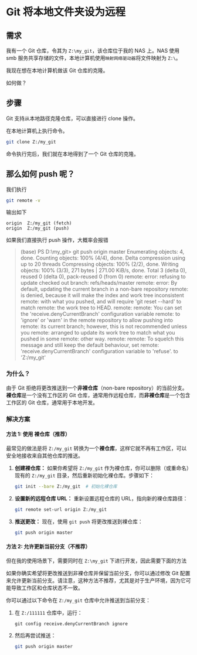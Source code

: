 # Git 将本地文件夹设为远程

## 需求

我有一个 Git 仓库，令其为 `Z:\my_git`，该仓库位于我的 NAS 上。NAS 使用 smb 服务共享存储的文件，本地计算机使用`映射网络驱动器`将文件映射为 `Z:\`。

我现在想在本地计算机做该 Git 仓库的克隆。

如何做？

## 步骤

Git 支持从本地路径克隆仓库，可以直接进行 clone 操作。

在本地计算机上执行命令。

```bash
git clone Z:/my_git
```

命令执行完后，我们就在本地得到了一个 Git 仓库的克隆。

## 那么如何 push 呢？

我们执行

```bash
git remote -v
```

输出如下

```
origin  Z:/my_git (fetch)
origin  Z:/my_git (push)
```

如果我们直接执行 push 操作，大概率会报错

> (base) PS D:\my_git> git push origin master 
> Enumerating objects: 4, done. 
> Counting objects: 100% (4/4), done. 
> Delta compression using up to 20 threads Compressing objects: 100% (2/2), done. 
> Writing objects: 100% (3/3), 271 bytes | 271.00 KiB/s, done.
> Total 3 (delta 0), reused 0 (delta 0), pack-reused 0 (from 0) 
> remote: error: refusing to update checked out branch: refs/heads/master
> remote: error: By default, updating the current branch in a non-bare repository
> remote: is denied, because it will make the index and work tree inconsistent
> remote: with what you pushed, and will require 'git reset --hard' to match
> remote: the work tree to HEAD.
> remote:
> remote: You can set the 'receive.denyCurrentBranch' configuration variable
> remote: to 'ignore' or 'warn' in the remote repository to allow pushing into
> remote: its current branch; however, this is not recommended unless you
> remote: arranged to update its work tree to match what you pushed in some
> remote: other way.
> remote:
> remote: To squelch this message and still keep the default behaviour, set
> remote: 'receive.denyCurrentBranch' configuration variable to 'refuse'.
> to 'Z:/my_git'

### 为什么？

由于 Git 拒绝将更改推送到一个**非裸仓库**（non-bare repository）的当前分支。**裸仓库**是一个没有工作区的 Git 仓库，通常用作远程仓库，而**非裸仓库**是一个包含工作区的 Git 仓库，通常用于本地开发。

### 解决方案

#### 方法 1: 使用 **裸仓库**（推荐）

最常见的做法是将 `Z:/my_git` 转换为一个**裸仓库**，这样它就不再有工作区，可以安全地接收来自其他仓库的推送。

1. **创建裸仓库：** 如果你希望将 `Z:/my_git` 作为裸仓库，你可以删除（或重命名）现有的 `Z:/my_git` 目录，然后重新初始化裸仓库。步骤如下：

    ```bash
    git init --bare Z:/my_git  # 初始化裸仓库
    ```

2. **设置新的远程仓库 URL：** 重新设置远程仓库的 URL，指向新的裸仓库路径：

    ```bash
    git remote set-url origin Z:/my_git
    ```

3. **推送更改：** 现在，使用 `git push` 将更改推送到裸仓库：

    ```bash
    git push origin master
    ```

#### 方法 2: 允许更新当前分支（不推荐）

但在我的使用场景下，需要同时在 `Z:\my_git` 下进行开发，因此需要下面的方法

如果你确实希望将更改推送到非裸仓库并保留当前分支，你可以通过修改 Git 配置来允许更新当前分支。请注意，这种方法不推荐，尤其是对于生产环境，因为它可能导致工作区和仓库状态不一致。

你可以通过以下命令在 `Z:/my_git` 仓库中允许推送到当前分支：

1. 在 `Z:/111111` 仓库中，运行：

    ```my_git
    git config receive.denyCurrentBranch ignore
    ```

2. 然后再尝试推送：

    ```bash
    git push origin master
    ```